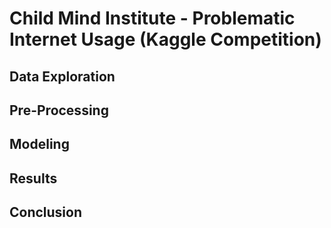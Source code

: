 # Child Mind Institute - Problematic Internet Usage (Kaggle Competition)
## Data Exploration

## Pre-Processing

## Modeling

## Results

## Conclusion
